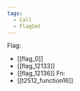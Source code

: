 ```yaml
---
tags:
  - Call
  - FlagSet
---
```

Flag:
- [[flag_0]]
- [[flag_12133]]
- [[flag_12136]]
Fn:
- [[t2512_function16]]
